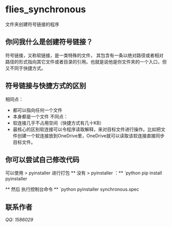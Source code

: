 # flies_synchronous
文件夹创建符号链接的程序

## 你问我什么是创建符号链接？
符号链接，又称软链接，是一类特殊的文件， 其包含有一条以绝对路径或者相对路径的形式指向其它文件或者目录的引用。也就是说他是你文件夹的一个入口，但又不同于快捷方式。

## 符号链接与快捷方式的区别
相同点：
 - 都可以指向任何一个文件
 - 本身都是一个文件
不同点：
 - 软连接几乎不占用空间（快捷方式有几十KB）
 - 最核心的区别软连接可以令程序读取解释，来对目标文件进行操作。比如把文件创建一个软连接放到OneDrive里，OneDrive就可以读取该软连接直接同步目标文件。

## 你可以尝试自己修改代码
可以使用 > pyinstaller 进行打包
** 没有 > pyinstaller ：**
`python pip install pyinstaller

** 然后 执行控制台命令 **
`python pyinstaller synchronous.spec

## 联系作者
*QQ: 1586029*
